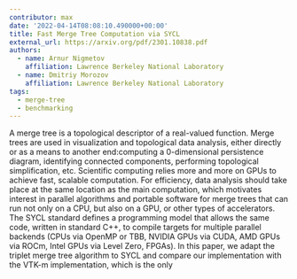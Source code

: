 ```yaml
---
contributor: max
date: '2022-04-14T08:08:10.490000+00:00'
title: Fast Merge Tree Computation via SYCL
external_url: https://arxiv.org/pdf/2301.10838.pdf
authors:
  - name: Arnur Nigmetov
    affiliation: Lawrence Berkeley National Laboratory
  - name: Dmitriy Morozov
    affiliation: Lawrence Berkeley National Laboratory
tags:
  - merge-tree
  - benchmarking
---
```


A merge tree is a topological descriptor of a real-valued function. Merge trees are used in visualization and
topological data analysis, either directly or as a means to another end:computing a 0-dimensional persistence diagram,
identifying connected components, performing topological simplification, etc. Scientific computing relies more and more
on GPUs to achieve fast, scalable computation. For efficiency, data analysis should take place at the same location as
the main computation, which motivates interest in parallel algorithms and portable software for merge trees that can run
not only on a CPU, but also on a GPU, or other types of accelerators. The SYCL standard defines a programming model that
allows the same code, written in standard C++, to compile targets for multiple parallel backends (CPUs via OpenMP or
TBB, NVIDIA GPUs via CUDA, AMD GPUs via ROCm, Intel GPUs via Level Zero, FPGAs). In this paper, we adapt the triplet
merge tree algorithm to SYCL and compare our implementation with the VTK-m implementation, which is the only
